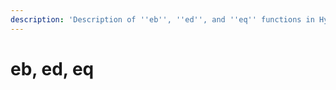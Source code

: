 ```yaml
---
description: 'Description of ''eb'', ''ed'', and ''eq'' functions in HyperDbg Scripts'
---
```


# eb, ed, eq

